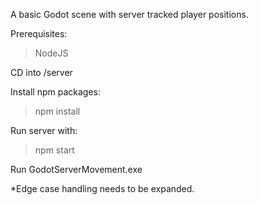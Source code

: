 A basic Godot scene with server tracked player positions.

Prerequisites:
> NodeJS

CD into /server

Install npm packages:
> npm install

Run server with:
> npm start

Run GodotServerMovement.exe

*Edge case handling needs to be expanded.
